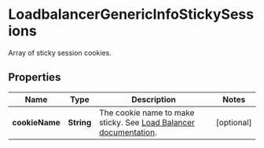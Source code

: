 

# LoadbalancerGenericInfoStickySessions

Array of sticky session cookies.

## Properties

| Name | Type | Description | Notes |
|------------ | ------------- | ------------- | -------------|
|**cookieName** | **String** | The cookie name to make sticky. See [Load Balancer documentation](https://www.vultr.com/docs/vultr-load-balancers/#Load_Balancer_Configuration). |  [optional] |



